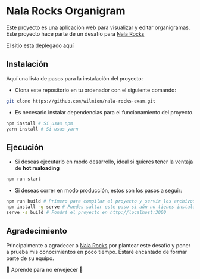# Nala Rocks Organigram

Este proyecto es una aplicación web para visualizar y editar organigramas. Este proyecto hace parte de un desafío para [Nala Rocks](https://nala-rocks.netlify.app/)

El sitio esta deplegado [aquí](https://wilmion.github.io/nala-rocks-exam)

## Instalación

Aquí una lista de pasos para la instalación del proyecto:

- Clona este repositorio en tu ordenador con el siguiente comando:

```bash
git clone https://github.com/wilmion/nala-rocks-exam.git
```

- Es necesario instalar dependencias para el funcionamiento del proyecto.

```bash
npm install # Si usas npm
yarn install # Si usas yarn
```

## Ejecución

- Si deseas ejecutarlo en modo desarrollo, ideal si quieres tener la ventaja de **hot realoading**

```bash
npm run start
```

- Si deseas correr en modo producción, estos son los pasos a seguir:

```bash
npm run build # Primero para compilar el proyecto y servir los archivos estáticos en /build
npm install -g serve # Puedes saltar este paso si aún no tienes instalado serve como global
serve -s build # Pondrá el proyecto en http://localhost:3000
```

## Agradecimiento

Principalmente a agradecer a [Nala Rocks](https://www.linkedin.com/company/nalarocks/) por plantear este desafío y poner a prueba mis conocimientos en poco tiempo. Estaré encantado de formar parte de su equipo.

💛 Aprende para no envejecer 💛